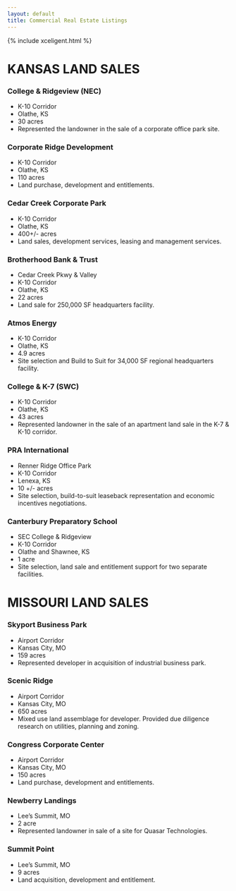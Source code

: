 ```yaml
---
layout: default
title: Commercial Real Estate Listings
---
```


{% include xceligent.html %}


# KANSAS LAND SALES

### College & Ridgeview (NEC)
- K-10 Corridor
- Olathe, KS
- 30 acres
- Represented the landowner in the sale of a corporate office park site.

### Corporate Ridge Development
- K-10 Corridor
- Olathe, KS
- 110 acres
- Land purchase, development and entitlements.

### Cedar Creek Corporate Park
- K-10 Corridor
- Olathe, KS
- 400+/- acres
- Land sales, development services, leasing and management services.

### Brotherhood Bank & Trust
- Cedar Creek Pkwy & Valley
- K-10 Corridor
- Olathe, KS
- 22 acres
- Land sale for 250,000 SF headquarters facility.

### Atmos Energy
- K-10 Corridor
- Olathe, KS
- 4.9 acres
- Site selection and Build to Suit for 34,000 SF regional headquarters facility.

### College & K-7 (SWC)
- K-10 Corridor
- Olathe, KS
- 43 acres
- Represented landowner in the sale of an apartment land sale in the K-7 & K-10 corridor.

### PRA International
- Renner Ridge Office Park
- K-10 Corridor
- Lenexa, KS
- 10 +/- acres
- Site selection, build-to-suit leaseback representation and economic incentives negotiations.

### Canterbury Preparatory School
- SEC College & Ridgeview
- K-10 Corridor
- Olathe and Shawnee, KS
- 1 acre
- Site selection, land sale and entitlement support for two separate facilities.


# MISSOURI LAND SALES

### Skyport Business Park
- Airport Corridor
- Kansas City, MO
- 159 acres
- Represented developer in acquisition of industrial business park.

### Scenic Ridge
- Airport Corridor
- Kansas City, MO
- 650 acres
- Mixed use land assemblage for developer.  Provided due diligence research on utilities, planning and zoning.

### Congress Corporate Center
- Airport Corridor
- Kansas City, MO
- 150 acres
- Land purchase, development and entitlements.

### Newberry Landings
- Lee’s Summit, MO
- 2 acre
- Represented landowner in sale of a site for Quasar Technologies.

### Summit Point
- Lee’s Summit, MO
- 9 acres
- Land acquisition, development and entitlement.  

